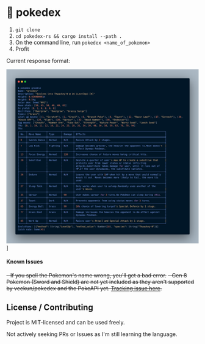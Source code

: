 # 🧢 pokedex

<!--[![Latest version](https://img.shields.io/crates/v/pokedex.svg)](https://crates.io/crates/pokedex)

If you _really_ want to use this tool, here's how:
-->
1. `git clone` 
2. `cd pokedex-rs && cargo install --path .`
3. On the command line, run `pokedex <name_of_pokemon>`
4. Profit

Current response format:

![Searching for "Grookie"](./data/readme-inclusion.png)]

#### Known Issues

~~- If you spell the Pokemon's name wrong, you'll get a bad error.~~
~~- Gen 8 Pokemon (Sword and Shield) are not yet included as they aren't supported by veekun/pokedex and the PokeAPI yet. [Tracking issue here](https://github.com/veekun/pokedex/issues/284).~~

## License / Contributing

Project is MIT-licensed and can be used freely.

Not actively seeking PRs or Issues as I'm still learning the language.
